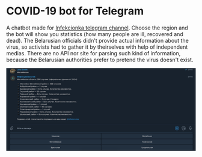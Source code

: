 # COVID-19 bot for Telegram

A chatbot made for [Infekcionka telegram channel](https://t.me/Infiekcionka). Choose the region and the bot will show you statistics (how many people are ill, recovered and dead). The Belarusian officials didn't provide actual information about the virus, so activists had to gather it by theirselves with help of independent medias. There are no API nor site for parsing such kind of information, because the Belarusian authorities prefer to pretend the virus doesn't exist.

![Telegram img](https://raw.githubusercontent.com/chralovic/covid_bot_for_telegram/master/Screen%20Shot%202020-07-28%20at%2021.41.16.png)

